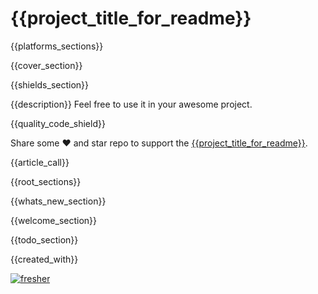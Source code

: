 # {{project_title_for_readme}}

{{platforms_sections}}

{{cover_section}}

{{shields_section}}

{{description}}
Feel free to use it in your awesome project.

{{quality_code_shield}}

Share some ❤️ and star repo to support the [{{project_title_for_readme}}](https://github.com/{{owner_id}}/{{project_id}}).

{{article_call}}

{{root_sections}}

{{whats_new_section}}

{{welcome_section}}

{{todo_section}}

{{created_with}}

[![fresher](https://img.shields.io/badge/maintained%20with-fresher-darkgreen.svg?style=for-the-badge)](https://github.com/signmotion/fresher "Keeps Projects Up to Date")
